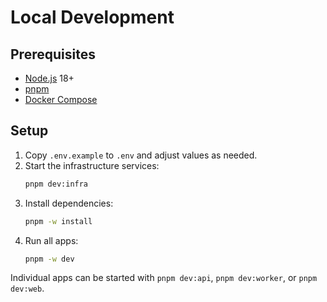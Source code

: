 # Local Development

## Prerequisites

- [Node.js](https://nodejs.org/) 18+
- [pnpm](https://pnpm.io/)
- [Docker Compose](https://docs.docker.com/compose/)

## Setup

1. Copy `.env.example` to `.env` and adjust values as needed.
2. Start the infrastructure services:
   ```bash
   pnpm dev:infra
   ```
3. Install dependencies:
   ```bash
   pnpm -w install
   ```
4. Run all apps:
   ```bash
   pnpm -w dev
   ```

Individual apps can be started with `pnpm dev:api`, `pnpm dev:worker`, or `pnpm dev:web`.
